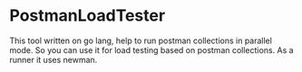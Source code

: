 # PostmanLoadTester
This tool written on go lang, help to run postman collections in parallel mode. So you can use it for load testing based on postman collections. 
As a runner it uses newman.
